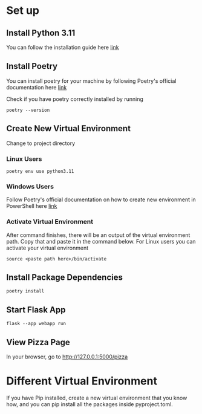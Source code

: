 # Set up
## Install Python 3.11
You can follow the installation guide here [link](https://www.python.org/downloads/)

## Install Poetry
You can install poetry for your machine by following Poetry's official documentation here [link](https://python-poetry.org/docs/)

Check if you have poetry correctly installed by running
```shell
poetry --version
```

## Create New Virtual Environment
Change to project directory

### Linux Users
```shell
poetry env use python3.11
```

### Windows Users
Follow Poetry's official documentation on how to create new environment in PowerShell here [link](https://python-poetry.org/docs/basic-usage/#activating-the-virtual-environment)

### Activate Virtual Environment
After command finishes, there will be an output of the virtual environment path. Copy that and paste it in the command below.
For Linux users you can activate your virtual environment
```shell
source <paste path here>/bin/activate
```

## Install Package Dependencies
```shell
poetry install
```

## Start Flask App
```shell
flask --app webapp run
```

## View Pizza Page
In your browser, go to http://127.0.0.1:5000/pizza

# Different Virtual Environment
If you have Pip installed, create a new virtual environment that you know how, and you can pip install all the packages inside pyproject.toml.